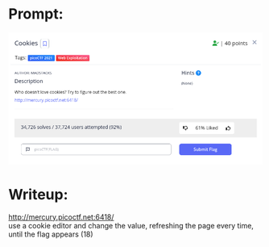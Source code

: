 <h1>
  Prompt:
</h1>

![alt text](prompt.png)

<h1>
  Writeup:
</h1>

http://mercury.picoctf.net:6418/ <br>
use a cookie editor and change the value, refreshing the page every time, until the flag appears (18)
